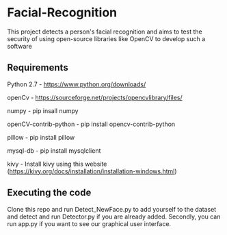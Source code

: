 # Facial-Recognition
This project detects a person's facial recognition and aims to test the security of using open-source libraries like OpenCV to develop such a software

## Requirements
Python 2.7            -  https://www.python.org/downloads/

openCv                -  https://sourceforge.net/projects/opencvlibrary/files/

numpy                 -  pip insall numpy

openCV-contrib-python - pip install opencv-contrib-python

pillow                - pip install pillow

mysql-db              - pip install mysqlclient

kivy                  - Install kivy using this website (https://kivy.org/docs/installation/installation-windows.html)

## Executing the code
Clone this repo and run Detect_NewFace.py to add yourself to the dataset and detect and run Detector.py if you are already added.
Secondly, you can run app.py if you want to see our graphical user interface.

